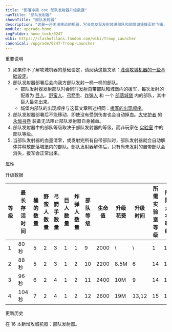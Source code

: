 ```yaml
---
title: "部落冲突 coc 部队发射器升级数据"
navTitle: "部队发射器"
shownTitle: "部队发射器"
description: "这是一台无法移动的机器，它会向友军发射装满部队和部落城堡援军的飞桶，为他们提供支援。每个飞桶可容纳多个单位，包括一个部落城堡援军。飞桶数量有限，一定要充分发挥它们的作用！"
module: upgrade-home
imgFolder: home_tech/0247
wiki: https://clashofclans.fandom.com/wiki/Troop_Launcher
canonical: /upgrade/0247-Troop-Launcher
---
```


<UnitInfo :folder="$frontmatter.imgFolder" imgSrc="Troop_Launcher_info.png" :imgAlt="$frontmatter.navTitle" :description="$frontmatter.description" />

<!-- <SmallTitle>各等级图片</SmallTitle>

<Panel>
    <UnitImgGroup :folder="$frontmatter.imgFolder">
        <UnitImg imgTitle="1 级" imgSrc="Troop_Launcher1.png" />
        <UnitImg imgTitle="2 级" imgSrc="Troop_Launcher2.png" />
        <UnitImg imgTitle="3 级" imgSrc="Troop_Launcher3.png" />
        <!-- <UnitImg imgTitle="4 级" imgSrc="Troop_Launcher4.png" />
    </UnitImgGroup>
</Panel> -->

<SmallTitle>重要说明</SmallTitle>

1. 如果你不了解攻城机器的基础设定，请阅读这篇文章：[浅谈攻城机器的一些基础设定](/p/6912)。
2. 部队发射器部署后会向我方部队发射一桶一桶的部队。
    - 部队发射器发射部队时会同时发射自带部队和城堡内的援军，每次发射的配置为 [巨人](/upgrade/0002-Giant)、[野蛮人](/upgrade/0000-Barbarian)、[弓箭手](/upgrade/0001-Archer)、[炸弹人](/upgrade/0004-Wall-Breaker) 和 一个 [部落城堡](/upgrade/0407-Clan-Castle) 内的部队，其中巨人最先出来。
    - 城堡内部队的出现顺序与这篇文章所述相同：[援军的出现顺序](/p/593)。
3. 部队发射器部署后不能移动，即使没有受到伤害也会自动掉血。[大守护者](/upgrade/0202-Grand-Warden) 的 [永恒书卷](/upgrade/0780-Eternal-Tome) 装备无法阻止部队发射器自身掉血。
5. 部队发射器中的部队等级取决于部队发射器的等级，而非玩家在 [实验室](/upgrade/0483-Laboratory) 中的部队等级。
6. 当部队发射器的血量清零，或发射完所有自带部队时，部队发射器就会自动解体并释放部落城堡内的部队。部队发射器解体后，只有尚未发射的自带部队会消失，援军会正常出来。

<SmallTitle>属性</SmallTitle>

<UnitProperties>
    <UnitProperty pKey="作用方式" pValue="给进攻方投放增援部队" />
    <UnitProperty pKey="作用目标" pValue="最近的进攻方部队" />
    <UnitProperty pKey="最远投放距离" pValue="未知" />
    <UnitProperty pKey="投放速度" pValue="6 秒/次" />
    <UnitProperty pKey="移动速度" pValue="0 (无法移动)" />
    <UnitProperty pKey="所需攻城机器工坊等级" pValue="8" />
    <UnitProperty pKey="所需大本等级" pValue="16" />
    <UnitProperty pKey="建造时间" pValue="1200" trainingSystem="2022" />
</UnitProperties>

<SmallTitle>升级数据</SmallTitle>

<script setup>
const tableExtraInfo = [
    {
        "column": 9,
        "type": "cost",
        "gpClass": "research",
        "icon": "Elixir"
    },
    {
        "column": 10,
        "type": "time",
        "gpClass": "research"
    }
];
</script>

<UnitTable :tableExtraInfo="tableExtraInfo">

| 等级 |最长<br>存活时间|桶的<br>数量|野蛮人<br>数量|弓箭手<br>数量|巨人<br>数量|炸弹人<br>数量|部队<br>等级| 生命值|升级花费| 升级时间|所需<br>实验室等级|所需<br>大本等级|
|  --- |      ---      |    ---    |     ---     |     ---     |    ---     |     ---     |    ---    | ---- |  ----  |  ----  |       ---       |      ---      |
|   1  |     80 秒     |     5     |      2      |      3      |     1      |      1      |      9    | 2000 |     \  |    \   |          1      |       16      |
|   2  |     88 秒     |     5     |      2      |      3      |     1      |      2      |     10    | 2200 |  8.5M  |    6   |         14      |       16      |
|   3  |     96 秒     |     6     |      2      |      4      |     1      |      2      |     11    | 2400 |   10M  |    9   |         14      |       16      |
|   4  |    104 秒     |     7     |      2      |      4      |     1      |      2      |     12    | 2600 |   19M  |  13,12 |         15      |       17      |
</UnitTable>

<SmallTitle>更新历史</SmallTitle>

<Timeline>
    <TimelineItem date="2025/02/10">
        <TimelineRow>在 16 本新增攻城机器：部队发射器。</TimelineRow>
    </TimelineItem>
    <TimelineItem :historyBottom="true" />
</Timeline>